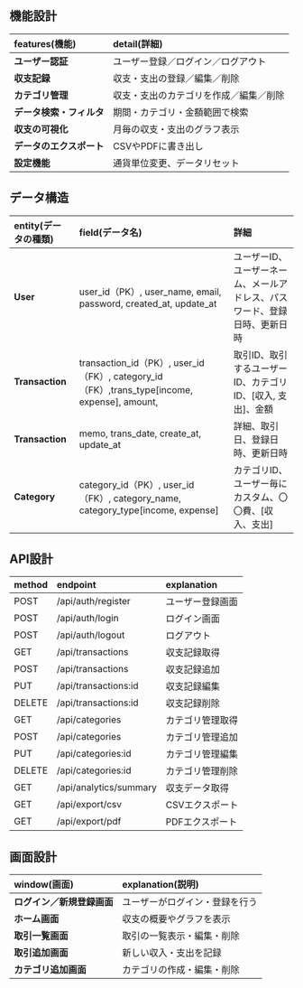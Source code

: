 ## 機能設計

| features(機能)      | detail(詳細)                    |
|:-------------------|:--------------------------------|
| **ユーザー認証**      | ユーザー登録／ログイン／ログアウト    |
| **収支記録**         | 収支・支出の登録／編集／削除         |
| **カテゴリ管理**       | 収支・支出のカテゴリを作成／編集／削除 |
| **データ検索・フィルタ** | 期間・カテゴリ・金額範囲で検索       |
| **収支の可視化**      | 月毎の収支・支出のグラフ表示         |
| **データのエクスポート** | CSVやPDFに書き出し                |
| **設定機能**         | 通貨単位変更、データリセット         |

## データ構造

| entity(データの種類)          | field(データ名)                      | 詳細                |
|:----------------------------|:------------------------------------|:------------------|
| **User**                    | user_id（PK）, user_name, email, password, created_at, update_at            | ユーザーID、ユーザーネーム、メールアドレス、パスワード、登録日時、更新日時  |
| **Transaction**             | transaction_id（PK）, user_id（FK）, category_id（FK）,trans_type[income, expense], amount,  | 取引ID、取引するユーザーID、カテゴリID、[収入, 支出]、金額  |
| **Transaction**             | memo, trans_date, create_at, update_at           | 詳細、取引日、登録日時、更新日時  |
| **Category**                | category_id（PK）, user_id（FK）, category_name, category_type[income, expense] |  カテゴリID、ユーザー毎にカスタム、〇〇費、[収入、支出]

## API設計

| method      | endpoint                | explanation            |
|:------------|:------------------------|:-----------------------|
| POST        | /api/auth/register      | ユーザー登録画面          |
| POST        | /api/auth/login         | ログイン画面             |
| POST        | /api/auth/logout        | ログアウト               |
| GET         | /api/transactions       | 収支記録取得             |
| POST        | /api/transactions       | 収支記録追加             |
| PUT         | /api/transactions:id    | 収支記録編集             |
| DELETE      | /api/transactions:id    | 収支記録削除             |
| GET         | /api/categories         | カテゴリ管理取得          |
| POST        | /api/categories         | カテゴリ管理追加          |
| PUT         | /api/categories:id      | カテゴリ管理編集          |
| DELETE      | /api/categories:id      | カテゴリ管理削除          |
| GET         | /api/analytics/summary  | 収支データ取得            |
| GET         | /api/export/csv         | CSVエクスポート          |
| GET         | /api/export/pdf         | PDFエクスポート          |

## 画面設計

| window(画面)                  | explanation(説明)                   |
|:-----------------------------|:-----------------------------------|
| **ログイン／新規登録画面**        | ユーザーがログイン・登録を行う          |
| **ホーム画面**                  | 収支の概要やグラフを表示               |
| **取引一覧画面**                | 取引の一覧表示・編集・削除             | 
| **取引追加画面**                | 新しい収入・支出を記録                |
 | **カテゴリ追加画面**             | カテゴリの作成・編集・削除             |